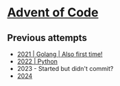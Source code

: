 # [Advent of Code](https://adventofcode.com)

## Previous attempts

- [2021 | Golang | Also first time!](https://github.com/shivan-s/aoc2021)
- [2022 | Python](https://github.com/shivan-s/aoc2022)
- 2023 - Started but didn't commit?
- [2024](./2024)
